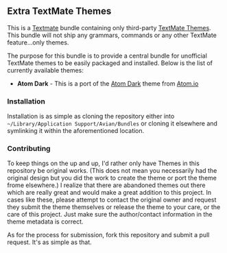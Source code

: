 ## Extra TextMate Themes

This is a [Textmate][textmate] bundle containing only third-party [TextMate Themes][textmate-themes].  This bundle will
not ship any grammars, commands or any other TextMate feature...only themes.

The purpose for this bundle is to provide a central bundle for unofficial TextMate themes to be easily packaged and
installed.  Below is the list of currently available themes:

* **Atom Dark** - This is a port of the [Atom Dark][atom-dark-syntax] theme from [Atom.io][atom-io]

### Installation

Installation is as simple as cloning the repository either into `~/Library/Application Support/Avian/Bundles` or
cloning it elsewhere and symlinking it within the aforementioned location.

### Contributing

To keep things on the up and up, I'd rather only have Themes in this repository be original works.  (This does not mean
you necessarily had the original design but you did the work to create the theme or port the theme frome elsewhere.)  I
realize that there are abandoned themes out there which are really great and would make a great addition to this
project.  In cases like these, please attempt to contact the original owner and request they submit the theme
themselves or release the theme to your care, or the care of this project.  Just make sure the author/contact
information in the theme metadata is correct.

As for the process for submission, fork this repository and submit a pull request.  It's as simple as that.

[atom-dark-syntax]: https://github.com/atom/atom-dark-syntax
[atom-io]: https://atom.io/
[textmate]: http://macromates.com/
[textmate-themes]: https://manual.macromates.com/en/themes
